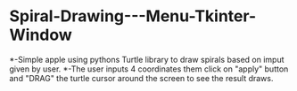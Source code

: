 # Spiral-Drawing---Menu-Tkinter-Window
*-Simple apple using pythons Turtle library to draw spirals based on imput given by user. *-The user inputs 4 coordinates them click on "apply" button and "DRAG" the turtle cursor around the screen to see the result draws.
